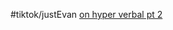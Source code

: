 #tiktok/justEvan  [on hyper verbal pt 2](https://www.tiktok.com/@evan.just.ev4n/video/6914721737552727302)



